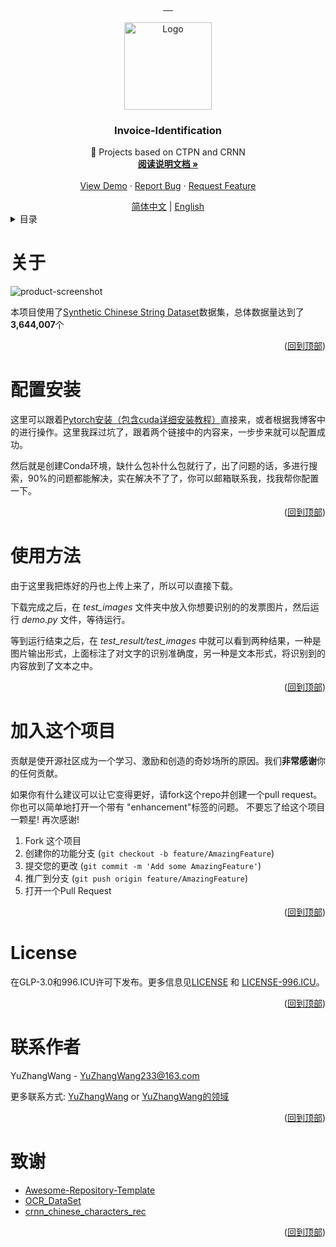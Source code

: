 <a name="readme-top"></a>


<!-- 项目相关的一些图标信息 -->
<div align="center">
  <a href="https://github.com/YuZhangWang/Invoice-Identification/graphs/contributors">
        <img src="https://img.shields.io/github/contributors/YuZhangWang/Invoice-Identification.svg?style=for-the-badge" alt="">
  </a>
  <a href="https://github.com/YuZhangWang/Invoice-Identification/network/members">
        <img src="https://img.shields.io/github/forks/YuZhangWang/Invoice-Identification.svg?style=for-the-badge" alt="">
  </a>  
  <a href="https://github.com/YuZhangWang/Invoice-Identification/stargazers">
        <img src="https://img.shields.io/github/stars/YuZhangWang/Invoice-Identification.svg?style=for-the-badge" alt="">
  </a>  
  <a href="https://github.com/YuZhangWang/Invoice-Identification/issues">
        <img src="https://img.shields.io/github/issues/YuZhangWang/Invoice-Identification.svg?style=for-the-badge" alt="">
  </a> 
  <a href="https://github.com/YuZhangWang/Invoice-Identification/blob/master/LICENSE.txt">
        <img src="https://img.shields.io/github/license/YuZhangWang/Invoice-Identification.svg?style=for-the-badge" alt="">
  </a>   
</div>


<!-- 项目图标 -->
<br />
<div align="center">
  <a href="https://github.com/YuZhangWang/Invoice-Identification">
    <img src="https://gcore.jsdelivr.net/gh/YuZhangWang/Creative-pictures02@master/img/202210171416164.png" alt="Logo" width="140" height="140">
  </a>

<h3 align="center">Invoice-Identification</h3>

  <p align="center">
    📰 Projects based on CTPN and CRNN 
    <br />
    <a href="https://yuzhang.wang/110-ctpn-model/"><strong>阅读说明文档 »</strong></a>
    <br />
    <br />
    <a href="https://www.bilibili.com/video/BV1n34y1h79n/">View Demo</a>
    ·
    <a href="https://github.com/YuZhangWang/Invoice-Identification/issues">Report Bug</a>
    ·
    <a href="https://github.com/YuZhangWang/Invoice-Identification/issues">Request Feature</a>
  </p>
</div>


<div align="center">
<a href="./README.md">简体中文</a> |
<a href="./README-EN.md">English</a>
</div>


<!-- TABLE OF CONTENTS -->
<details>
  <summary>目录</summary>
  <ol>
    <li><a href="#关于">关于</a></li>
    <li><a href="#配置安装">配置安装</a></li>
    <li><a href="#使用方法">使用方法</a></li>
    <li><a href="#加入这个项目">加入这个项目</a></li>
    <li><a href="#liceInvoice-Identificationnse">License</a></li>
    <li><a href="#联系作者">联系作者</a></li>
    <li><a href="#致谢">致谢</a></li>
  </ol>
</details>





<!-- ABOUT THE PROJECT -->
# 关于
![product-screenshot](https://gcore.jsdelivr.net/gh/YuZhangWang/Creative-pictures02@master/img/202309131441743.png)

本项目使用了[Synthetic Chinese String Dataset](https://github.com/senlinuc/caffe_ocr/tree/master/examples/ocr/densenet)数据集，总体数据量达到了**3,644,007**个

<p align="right">(<a href="#readme-top">回到顶部</a>)</p>


# 配置安装

这里可以跟着[Pytorch安装（包含cuda详细安装教程）](https://liuhuanhuan.blog.csdn.net/article/details/114157146)直接来，或者根据我博客中的[]()进行操作。这里我踩过坑了，跟着两个链接中的内容来，一步步来就可以配置成功。

然后就是创建Conda环境，缺什么包补什么包就行了，出了问题的话，多进行搜索，90%的问题都能解决，实在解决不了了，你可以邮箱联系我，找我帮你配置一下。

<p align="right">(<a href="#readme-top">回到顶部</a>)</p>

# 使用方法

由于这里我把炼好的丹也上传上来了，所以可以直接下载。

下载完成之后，在 *test_images* 文件夹中放入你想要识别的的发票图片，然后运行 *demo.py* 文件，等待运行。


等到运行结束之后，在 *test_result/test_images* 中就可以看到两种结果，一种是图片输出形式，上面标注了对文字的识别准确度，另一种是文本形式，将识别到的内容放到了文本之中。

<p align="right">(<a href="#readme-top">回到顶部</a>)</p>

<!-- CONTRIBUTING -->
# 加入这个项目

贡献是使开源社区成为一个学习、激励和创造的奇妙场所的原因。我们**非常感谢**你的任何贡献。

如果你有什么建议可以让它变得更好，请fork这个repo并创建一个pull request。你也可以简单地打开一个带有 "enhancement"标签的问题。
不要忘了给这个项目一颗星! 再次感谢!

1. Fork 这个项目
2. 创建你的功能分支 (`git checkout -b feature/AmazingFeature`)
3. 提交您的更改 (`git commit -m 'Add some AmazingFeature'`)
4. 推广到分支 (`git push origin feature/AmazingFeature`)
5. 打开一个Pull Request

<p align="right">(<a href="#readme-top">回到顶部</a>)</p>



<!-- LICENSE -->
# License

在GLP-3.0和996.ICU许可下发布。更多信息见<a href="./LICENSE">LICENSE</a> 和 <a href="./LICENSE-996.ICU">LICENSE-996.ICU</a>。

<p align="right">(<a href="#readme-top">回到顶部</a>)</p>



<!-- CONTACT -->
# 联系作者

YuZhangWang - YuZhangWang233@163.com

更多联系方式:
[ YuZhangWang](https://github.com/YuZhangWang) or
[YuZhangWang的领域](https://yuzhang.wang/about)

<p align="right">(<a href="#readme-top">回到顶部</a>)</p>



<!-- ACKNOWLEDGMENTS -->
# 致谢

* [Awesome-Repository-Template](https://github.com/YuZhangWang/Awesome-Repository-Template)
* [OCR_DataSet](https://github.com/WenmuZhou/OCR_DataSet)
* [crnn_chinese_characters_rec](https://github.com/Sierkinhane/crnn_chinese_characters_rec)

<p align="right">(<a href="#readme-top">回到顶部</a>)</p>
